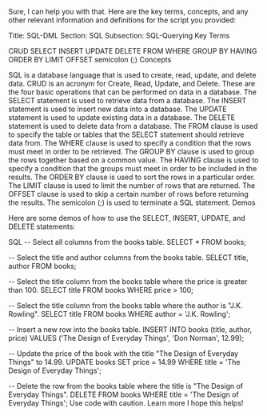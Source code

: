 Sure, I can help you with that. Here are the key terms, concepts, and any other relevant information and definitions for the script you provided:

Title: SQL-DML
Section: SQL
Subsection: SQL-Querying
Key Terms

CRUD
SELECT
INSERT
UPDATE
DELETE
FROM
WHERE
GROUP BY
HAVING
ORDER BY
LIMIT
OFFSET
semicolon (;)
Concepts

SQL is a database language that is used to create, read, update, and delete data.
CRUD is an acronym for Create, Read, Update, and Delete. These are the four basic operations that can be performed on data in a database.
The SELECT statement is used to retrieve data from a database.
The INSERT statement is used to insert new data into a database.
The UPDATE statement is used to update existing data in a database.
The DELETE statement is used to delete data from a database.
The FROM clause is used to specify the table or tables that the SELECT statement should retrieve data from.
The WHERE clause is used to specify a condition that the rows must meet in order to be retrieved.
The GROUP BY clause is used to group the rows together based on a common value.
The HAVING clause is used to specify a condition that the groups must meet in order to be included in the results.
The ORDER BY clause is used to sort the rows in a particular order.
The LIMIT clause is used to limit the number of rows that are returned.
The OFFSET clause is used to skip a certain number of rows before returning the results.
The semicolon (;) is used to terminate a SQL statement.
Demos

Here are some demos of how to use the SELECT, INSERT, UPDATE, and DELETE statements:

SQL
-- Select all columns from the books table.
SELECT * FROM books;

-- Select the title and author columns from the books table.
SELECT title, author FROM books;

-- Select the title column from the books table where the price is greater than 100.
SELECT title FROM books WHERE price > 100;

-- Select the title column from the books table where the author is "J.K. Rowling".
SELECT title FROM books WHERE author = 'J.K. Rowling';

-- Insert a new row into the books table.
INSERT INTO books (title, author, price) VALUES ('The Design of Everyday Things', 'Don Norman', 12.99);

-- Update the price of the book with the title "The Design of Everyday Things" to 14.99.
UPDATE books SET price = 14.99 WHERE title = 'The Design of Everyday Things';

-- Delete the row from the books table where the title is "The Design of Everyday Things".
DELETE FROM books WHERE title = 'The Design of Everyday Things';
Use code with caution. Learn more
I hope this helps!
